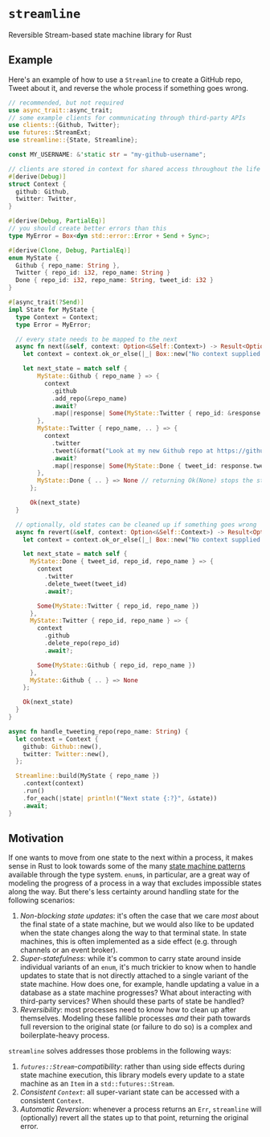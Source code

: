 # `streamline`
Reversible Stream-based state machine library for Rust

## Example
Here's an example of how to use a `Streamline` to create a GitHub repo, Tweet about it, and reverse the whole process if something goes wrong.

```rust
// recommended, but not required
use async_trait::async_trait;
// some example clients for communicating through third-party APIs
use clients::{Github, Twitter};
use futures::StreamExt;
use streamline::{State, Streamline};

const MY_USERNAME: &'static str = "my-github-username";

// clients are stored in context for shared access throughout the life of the streamline
#[derive(Debug)]
struct Context {
  github: Github,
  twitter: Twitter,
}

#[derive(Debug, PartialEq)]
// you should create better errors than this
type MyError = Box<dyn std::error::Error + Send + Sync>;

#[derive(Clone, Debug, PartialEq)]
enum MyState {
  Github { repo_name: String },
  Twitter { repo_id: i32, repo_name: String }
  Done { repo_id: i32, repo_name: String, tweet_id: i32 }
}

#[async_trait(?Send)]
impl State for MyState {
  type Context = Context;
  type Error = MyError;

  // every state needs to be mapped to the next
  async fn next(&self, context: Option<&Self::Context>) -> Result<Option<Self>, Self::Error> {
    let context = context.ok_or_else(|_| Box::new("No context supplied!"))?;

    let next_state = match self {
        MyState::Github { repo_name } => {
          context
            .github
            .add_repo(&repo_name)
            .await?
            .map(|response| Some(MyState::Twitter { repo_id: &response.repo_id, repo_url: repo_name }))
        },
        MyState::Twitter { repo_name, .. } => {
          context
            .twitter
            .tweet(&format("Look at my new Github repo at https://github.com/{}/{}!", &repo_name))
            .await?
            .map(|response| Some(MyState::Done { tweet_id: response.tweet_id }))
        },
        MyState::Done { .. } => None // returning Ok(None) stops the stream!
      };

      Ok(next_state)
  }

  // optionally, old states can be cleaned up if something goes wrong
  async fn revert(&self, context: Option<&Self::Context>) -> Result<Option<Self>, Self::Error> {
    let context = context.ok_or_else(|_| Box::new("No context supplied!"))?;

    let next_state = match self {
      MyState::Done { tweet_id, repo_id, repo_name } => {
        context
          .twitter
          .delete_tweet(tweet_id)
          .await?;

        Some(MyState::Twitter { repo_id, repo_name })
      },
      MyState::Twitter { repo_id, repo_name } => {
        context
          .github
          .delete_repo(repo_id)
          .await?;

        Some(MyState::Github { repo_id, repo_name })
      },
      MyState::Github { .. } => None
    };

    Ok(next_state)
  }
}

async fn handle_tweeting_repo(repo_name: String) {
  let context = Context {
    github: Github::new(),
    twitter: Twitter::new(),
  };

  Streamline::build(MyState { repo_name })
    .context(context)
    .run()
    .for_each(|state| println!("Next state {:?}", &state))
    .await;
}
```

## Motivation
If one wants to move from one state to the next within a process, it makes sense in Rust to look towards some of the many [state machine patterns](https://hoverbear.org/blog/rust-state-machine-pattern/) available through the type system. `enum`s, in particular, are a great way of modeling the progress of a process in a way that excludes impossible states along the way. But there's less certainty around handling state for the following scenarios:

1. _Non-blocking state updates_: it's often the case that we care _most_ about the final state of a state machine, but we would also like to be updated when the state changes along the way to that terminal state. In state machines, this is often implemented as a side effect (e.g. through channels or an event broker).
2. _Super-statefulness_: while it's common to carry state around inside individual variants of an `enum`, it's much trickier to know when to handle updates to state that is not directly attached to a single variant of the state machine. How does one, for example, handle updating a value in a database as a state machine progresses? What about interacting with third-party services? When should these parts of state be handled?
3. _Reversibility_: most processes need to know how to clean up after themselves. Modeling these fallible processes _and_ their path towards full reversion to the original state (or failure to do so) is a complex and boilerplate-heavy process.

`streamline` solves addresses those problems in the following ways:

1. _`futures::Stream`-compatibility_: rather than using side effects during state machine execution, this library models every update to a state machine as an `Item` in a `std::futures::Stream`.
2. _Consistent `Context`_: all super-variant state can be accessed with a consistent `Context`.
3. _Automatic Reversion_: whenever a process returns an `Err`, `streamline` will (optionally) revert all the states up to that point, returning the original error.
